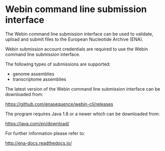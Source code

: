 # Webin command line submission interface

The Webin command line submission interface can be used to validate, upload and submit files to the European Nucleotide Archive (ENA).

Webin submission account credentials are required to use the Webin command line submission interface.

The following types of submissions are supported:

- genome assemblies
- transcriptome assemblies

The latest version of the Webin command line submission interface can be downloaded from: 

<https://github.com/enasequence/webin-cli/releases>

The program requires Java 1.8 or a newer which can be downloaded from:

<https://java.com/en/download/>

For further information please refer to:

<http://ena-docs.readthedocs.io/>
